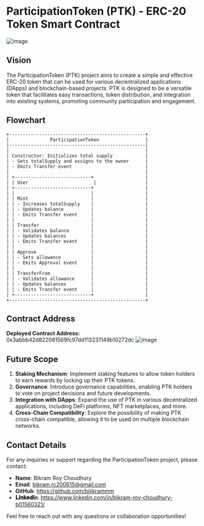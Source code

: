 # ParticipationToken (PTK) - ERC-20 Token Smart Contract

![image](https://github.com/user-attachments/assets/cf05ef89-4a2c-4d80-aaf9-6cc67307004a)

## Vision

The ParticipationToken (PTK) project aims to create a simple and effective ERC-20 token that can be used for various decentralized applications (DApps) and blockchain-based projects. PTK is designed to be a versatile token that facilitates easy transactions, token distribution, and integration into existing systems, promoting community participation and engagement.

## Flowchart

```
+--------------------------------------------------+
|               ParticipationToken                 |
|--------------------------------------------------|
|                                                  |
| Constructor: Initializes total supply            |
| - Sets totalSupply and assigns to the owner      |
| - Emits Transfer event                           |
|                                                  |
| +----------------------------+                   |
| | User                        |                  |
| +----------------------------+                   |
| |                            |                   |
| | Mint                       |                   |
| | - Increases totalSupply    |                   |
| | - Updates balance          |                   |
| | - Emits Transfer event     |                   |
| |                            |                   |
| | Transfer                   |                   |
| | - Validates balance        |                   |
| | - Updates balances         |                   |
| | - Emits Transfer event     |                   |
| |                            |                   |
| | Approve                    |                   |
| | - Sets allowance           |                   |
| | - Emits Approval event     |                   |
| |                            |                   |
| | TransferFrom               |                   |
| | - Validates allowance      |                   |
| | - Updates balances         |                   |
| | - Emits Transfer event     |                   |
| +----------------------------+                   |
+--------------------------------------------------+

```

## Contract Address

**Deployed Contract Address:** 0x3abbb42d822081569fc97dd113231149b10272dc
![image](https://github.com/user-attachments/assets/709c389e-0b93-496f-bf0a-706d7aeab8b4)


## Future Scope

1. **Staking Mechanism**: Implement staking features to allow token holders to earn rewards by locking up their PTK tokens.
2. **Governance**: Introduce governance capabilities, enabling PTK holders to vote on project decisions and future developments.
3. **Integration with DApps**: Expand the use of PTK in various decentralized applications, including DeFi platforms, NFT marketplaces, and more.
4. **Cross-Chain Compatibility**: Explore the possibility of making PTK cross-chain compatible, allowing it to be used on multiple blockchain networks.

## Contact Details

For any inquiries or support regarding the ParticipationToken project, please contact:

- **Name**: Bikram Roy Choudhury
- **Email**: bikram.rc200615@gmail.com
- **GitHub**: https://github.com/biiikrammm
- **𝐋𝐢𝐧𝐤𝐞𝐝𝐢n**: https://www.linkedin.com/in/bikram-roy-choudhury-b01560321/

Feel free to reach out with any questions or collaboration opportunities!
